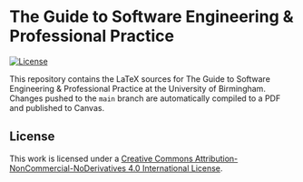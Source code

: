 # The Guide to Software Engineering & Professional Practice

[![License](https://i.creativecommons.org/l/by-nc-nd/4.0/80x15.png)](http://creativecommons.org/licenses/by-nc-nd/4.0/)

This repository contains the LaTeX sources for The Guide to Software Engineering & Professional Practice at the University of Birmingham. Changes pushed to the `main` branch are automatically compiled to a PDF and published to Canvas.

## License

This work is licensed under a [Creative Commons Attribution-NonCommercial-NoDerivatives 4.0 International License](http://creativecommons.org/licenses/by-nc-nd/4.0/).
